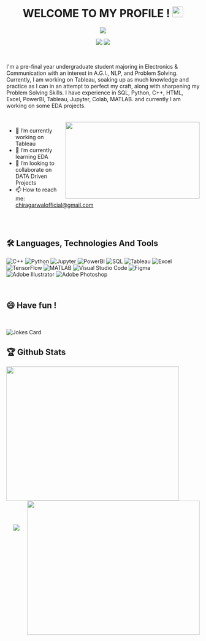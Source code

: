 <h1 align="center">
  WELCOME TO MY PROFILE !
  <img src="https://media.giphy.com/media/hvRJCLFzcasrR4ia7z/giphy.gif" width="28">
</h1>



<p align="center">
  <img src="https://readme-typing-svg.herokuapp.com?color=9644F4&size=50&center=true&vCenter=true&width=550&height=70&lines=I'm+Chirag+Agarwal;An+DATA+Enthusiast;A+Student+Developer;A+Problem+Solver">
</p>



<p align="center">
  <a href="https://www.linkedin.com/in/chirag-agarwal-000351247/"><img src="https://img.shields.io/badge/LinkedIn-0077B5?style=for-the-badge&logo=linkedin&logoColor=white"></a>
  <a href="https://leetcode.com/chiragarwalofficial/"><img src="https://img.shields.io/badge/-LeetCode-FFA116?style=for-the-badge&logo=LeetCode&logoColor=black"></a>
<!--   <a href="https://twitter.com/see_d_rat"><img src="https://img.shields.io/badge/Twitter-1DA1F2?style=for-the-badge&logo=twitter&logoColor=white"></a> -->
</p>
<br>

I'm a pre-final year undergraduate student majoring in Electronics & Communication with an interest in A.G.I., NLP, and Problem Solving. Currently, I am working on Tableau, soaking up as much knowledge and practice as I can in an attempt to perfect my craft, along with sharpening my Problem Solving Skills. I have experience in SQL, Python, C++, HTML, Excel, PowerBI, Tableau, Jupyter, Colab, MATLAB. and currently I am working on some EDA projects.
<br>
<br>
<br>
<img align="right" src="https://cdn.dribbble.com/users/2646423/screenshots/5507196/computer.gif" height="200px" width="350px">


- 🔭 I’m currently working on Tableau <br>
- 🌱 I’m currently learning EDA <br>
- 👯 I’m looking to collaborate on DATA Driven Projects  <br>
- 📫 How to reach me: chiragarwalofficial@gmail.com <br>

<br><br>

## 🛠 Languages, Technologies And Tools
![C++](https://img.shields.io/badge/c++-%2300599C.svg?style=for-the-badge&logo=c%2B%2B&logoColor=white)
![Python](https://img.shields.io/badge/python-3670A0?style=for-the-badge&logo=python&logoColor=ffdd54)
![Jupyter](https://img.shields.io/badge/jupyter-%23E34F26.svg?style=for-the-badge&logo=jupyter&logoColor=white)
![PowerBI](https://img.shields.io/badge/powerBI-%231572B6.svg?style=for-the-badge&logo=powerBI&logoColor=white)
![SQL](https://img.shields.io/badge/sql-%23593d88.svg?style=for-the-badge&logo=sql&logoColor=white)
![Tableau](https://img.shields.io/badge/tableau-%23007ACC.svg?style=for-the-badge&logo=tableau&logoColor=white)
![Excel](https://img.shields.io/badge/excel-%2331A8FF.svg?style=for-the-badge&logo=excel&logoColor=%2361DAFB)
![TensorFlow](https://img.shields.io/badge/tensorflow-%2300599C.svg?style=for-the-badge&logo=tensorflow&logoColor=white)
![MATLAB](https://img.shields.io/badge/matlab-%23593d88.svg?style=for-the-badge&logo=matlab&logoColor=white)
![Visual Studio Code](https://img.shields.io/badge/Visual%20Studio%20Code-0078d7.svg?style=for-the-badge&logo=visual-studio-code&logoColor=white)
![Figma](https://img.shields.io/badge/figma-%23F24E1E.svg?style=for-the-badge&logo=figma&logoColor=white)
![Adobe Illustrator](https://img.shields.io/badge/adobeillustrator-%23FF9A00.svg?style=for-the-badge&logo=adobeillustrator&logoColor=white)
![Adobe Photoshop](https://img.shields.io/badge/adobephotoshop-%2331A8FF.svg?style=for-the-badge&logo=adobephotoshop&logoColor=white)

<br>
<h2>😄 Have fun ! </h2>
<br>
<p align="left">
  <img src="https://readme-jokes.vercel.app/api?theme=tokyonight" alt="Jokes Card" />
</p>

## 🏆 Github Stats
<p align="left">
<a href="https://github.com/chiragarwal26/github-readme-stats"><img height="350px" width="450px" src="https://github-readme-stats.vercel.app/api?username=chiragarwal26&theme=midnight-purple&count_private=true&show_icons=true&hide_border=true"></a>
<a href="https://git.io/streak-stats"><img align="right" height="350px" width=450px" src="http://github-readme-streak-stats.herokuapp.com?user=chiragarwal26&theme=midnight-purple&hide_border=true&fire=F98404&ring=F98404"></a>
</p>

<br><br>
<p align="center">
  <img src="https://komarev.com/ghpvc/?username=chiragarwal26">
</p>
